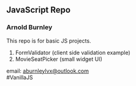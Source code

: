 ## JavaScript Repo


### Arnold Burnley


This repo is for basic JS projects. 
1. FormValidator (client side validation example)
2. MovieSeatPicker (small widget UI)

email: aburnleylvx@outlook.com   
#VanillaJS

